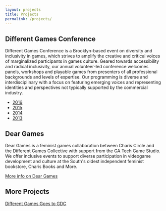 ```yaml
---
layout: projects
title: Projects
permalink: /projects/
---
```


## Different Games Conference
Different Games Conference is a Brooklyn-based event on diversity and inclusivity in games, which strives to amplify the creative and critical voices of marginalized participants in games culture. Geared towards accessibility and radical inclusivity, our annual volunteer-led conference welcomes panels, workshops and playable games from presenters of all professional backgrounds and levels of expertise. Our programming is diverse and interdisciplinary with a focus on featuring emerging voices and representing identities and perspectives not typically supported by the commercial industry.

* [2016](http://2016.differentgames.org)
* [2015](http://2015.differentgames.org)
* [2014](http://2014.differentgames.org)
* [2013](http://www.polygon.com/2013/4/30/4281054/different-games-conference-diversity-inclusivity-online-harassment-empathy)

## Dear Games

Dear Games is a feminist games collaboration between Charis Circle and the Different Games Collective with support from the GA Tech Game Studio. We offer inclusive events to support diverse participation in videogame development and culture at the South's oldest independent feminist bookstore, Charis Books and More.

[More info on Dear Games](http://deargames.tumblr.com/)

## More Projects
[Different Games Goes to GDC](/dg-at-gdc/)
